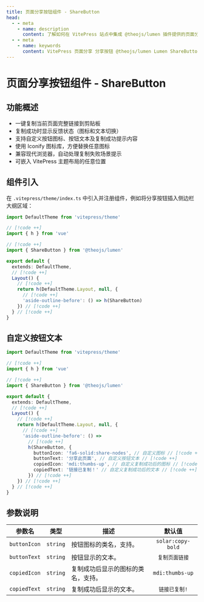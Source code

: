 ```yaml
---
title: 页面分享按钮组件 - ShareButton
head:
  - - meta
    - name: description
      content: 了解如何在 VitePress 站点中集成 @theojs/lumen 插件提供的页面分享按钮 (ShareButton)。本指南包括组件引入、自定义按钮图标与文本，以及参数说明，方便用户快速复制和分享页面链接。
  - - meta
    - name: keywords
      content: VitePress 页面分享 分享按钮 @theojs/lumen Lumen ShareButton 复制链接 剪贴板 Iconify theojs VitePress插件 社交分享 链接分享 用户体验
---
```


# 页面分享按钮组件 - ShareButton

## 功能概述

- 一键复制当前页面完整链接到剪贴板
- 复制成功时显示反馈状态（图标和文本切换）
- 支持自定义按钮图标、按钮文本及复制成功提示内容
- 使用 Iconify 图标库，方便替换任意图标
- 兼容现代浏览器，自动处理复制失败场景提示
- 可嵌入 VitePress 主题布局的任意位置

## 组件引入

在 `.vitepress/theme/index.ts` 中引入并注册组件，例如将分享按钮插入侧边栏大纲区域：

```ts [.vitepress/theme/index.ts]
import DefaultTheme from 'vitepress/theme'

// [!code ++]
import { h } from 'vue'

// [!code ++]
import { ShareButton } from '@theojs/lumen'

export default {
  extends: DefaultTheme,
  // [!code ++]
  Layout() {
    // [!code ++]
    return h(DefaultTheme.Layout, null, {
      // [!code ++]
      'aside-outline-before': () => h(ShareButton)
    }) // [!code ++]
  } // [!code ++]
}
```

## 自定义按钮文本

```ts [.vitepress/theme/index.ts]
import DefaultTheme from 'vitepress/theme'

// [!code ++]
import { h } from 'vue'

// [!code ++]
import { ShareButton } from '@theojs/lumen'

export default {
  extends: DefaultTheme,
  // [!code ++]
  Layout() {
    // [!code ++]
    return h(DefaultTheme.Layout, null, {
      // [!code ++]
      'aside-outline-before': () =>
        // [!code ++]
        h(ShareButton, {
          buttonIcon: 'fa6-solid:share-nodes', // 自定义图标 // [!code ++]
          buttonText: '分享此页面', // 自定义按钮文本 // [!code ++]
          copiedIcon: 'mdi:thumbs-up', // 自定义复制成功后的图标 // [!code ++]
          copiedText: '链接已复制！' // 自定义复制成功后的文本 // [!code ++]
        }) // [!code ++]
    }) // [!code ++]
  } // [!code ++]
}
```

## 参数说明

|    参数名    |   类型   | 描述                                                                                                                                                                      |                                 默认值                                 |
| :----------: | :------: | ------------------------------------------------------------------------------------------------------------------------------------------------------------------------- | :--------------------------------------------------------------------: |
| `buttonIcon` | `string` | 按钮图标的类名，支持<Pill name="iconify 图标" link="https://icon-sets.iconify.design/" icon="line-md:iconify2-static" color="#1769AA" alt="iconify icon" />。             | `solar:copy-bold` <iconify-icon icon="solar:copy-bold"></iconify-icon> |
| `buttonText` | `string` | 按钮显示的文本。                                                                                                                                                          |                             `复制页面链接`                             |
| `copiedIcon` | `string` | 复制成功后显示的图标的类名，支持<Pill name="iconify 图标" link="https://icon-sets.iconify.design/" icon="line-md:iconify2-static" color="#1769AA" alt="iconify icon" />。 |   `mdi:thumbs-up` <iconify-icon icon="mdi:thumbs-up"></iconify-icon>   |
| `copiedText` | `string` | 复制成功后显示的文本。                                                                                                                                                    |                             `链接已复制!`                              |
